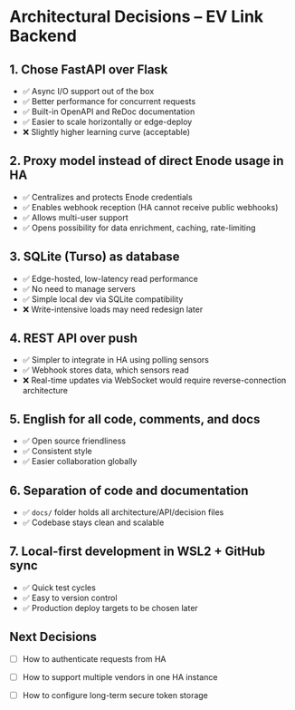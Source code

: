 # Architectural Decisions – EV Link Backend

## 1. Chose FastAPI over Flask
- ✅ Async I/O support out of the box
- ✅ Better performance for concurrent requests
- ✅ Built-in OpenAPI and ReDoc documentation
- ✅ Easier to scale horizontally or edge-deploy
- ❌ Slightly higher learning curve (acceptable)

## 2. Proxy model instead of direct Enode usage in HA
- ✅ Centralizes and protects Enode credentials
- ✅ Enables webhook reception (HA cannot receive public webhooks)
- ✅ Allows multi-user support
- ✅ Opens possibility for data enrichment, caching, rate-limiting

## 3. SQLite (Turso) as database
- ✅ Edge-hosted, low-latency read performance
- ✅ No need to manage servers
- ✅ Simple local dev via SQLite compatibility
- ❌ Write-intensive loads may need redesign later

## 4. REST API over push
- ✅ Simpler to integrate in HA using polling sensors
- ✅ Webhook stores data, which sensors read
- ❌ Real-time updates via WebSocket would require reverse-connection architecture

## 5. English for all code, comments, and docs
- ✅ Open source friendliness
- ✅ Consistent style
- ✅ Easier collaboration globally

## 6. Separation of code and documentation
- ✅ `docs/` folder holds all architecture/API/decision files
- ✅ Codebase stays clean and scalable

## 7. Local-first development in WSL2 + GitHub sync
- ✅ Quick test cycles
- ✅ Easy to version control
- ✅ Production deploy targets to be chosen later

## Next Decisions
- [ ] How to authenticate requests from HA
- [ ] How to support multiple vendors in one HA instance
- [ ] How to configure long-term secure token storage

